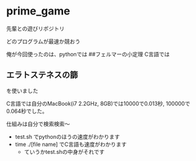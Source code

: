 # prime_game
先輩との遊びリポジトリ

どのプログラムが最速か競おう

俺が今回使ったのは、pythonでは
##フェルマーの小定理
C言語では
## エラトステネスの篩
を使いました

C言語では自分のMacBook(i7 2.2GHz, 8GB)では10000で0.013秒,
100000で0.064秒でした。

仕組みは自分で検索検索〜

* test.sh でpythonのほうの速度がわかります
* time ./[file name] でC言語も速度がわかります
   * ていうかtest.shの中身がそれです

